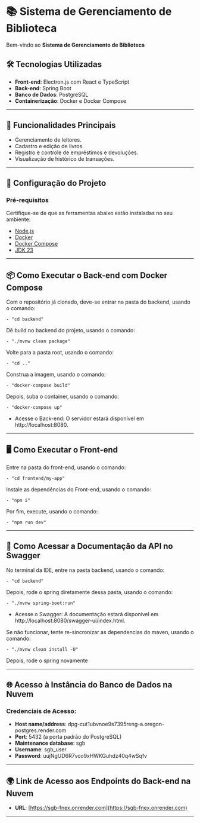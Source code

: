 # 📚 Sistema de Gerenciamento de Biblioteca

Bem-vindo ao **Sistema de Gerenciamento de Biblioteca**

## 🛠️ Tecnologias Utilizadas

- **Front-end**: Electron.js com React e TypeScript
- **Back-end**: Spring Boot
- **Banco de Dados**: PostgreSQL
- **Containerização**: Docker e Docker Compose

---

## 🚀 Funcionalidades Principais

- Gerenciamento de leitores.
- Cadastro e edição de livros.
- Registro e controle de empréstimos e devoluções.
- Visualização de histórico de transações.

---

## 🧰 Configuração do Projeto

### Pré-requisitos

Certifique-se de que as ferramentas abaixo estão instaladas no seu ambiente:
- [Node.js](https://nodejs.org/)
- [Docker](https://www.docker.com/)
- [Docker Compose](https://docs.docker.com/compose/)
- [JDK 23](https://jdk.java.net/)

---

## 📦 Como Executar o Back-end com Docker Compose

Com o repositório já clonado, deve-se entrar na pasta do backend, usando o comando:

    - "cd backend"

Dê build no backend do projeto, usando o comando:

    - "./mvnw clean package"

Volte para a pasta root, usando o comando:

    - "cd .."

Construa a imagem, usando o comando:

    - "docker-compose build"

Depois, suba o container, usando o comando:

    - "docker-compose up"

- Acesse o Back-end: O servidor estará disponível em http://localhost:8080.

---

## 🖥️ Como Executar o Front-end

Entre na pasta do front-end, usando o comando:

    - "cd frontend/my-app"

Instale as dependências do Front-end, usando o comando:

    - "npm i"

Por fim, execute, usando o comando:

    - "npm run dev"

---

## 📃 Como Acessar a Documentação da API no Swagger

No terminal da IDE, entre na pasta backend, usando o comando:

    - "cd backend"

Depois, rode o spring diretamente dessa pasta, usando o comando:

    - "./mvnw spring-boot:run"

- Acesse o Swagger: A documentação estará disponível em http://localhost:8080/swagger-ui/index.html.

Se não funcionar, tente re-sincronizar as dependencias do maven, usando o comando:
 
    - "./mvnw clean install -U"

Depois, rode o spring novamente

---

## 🌐 Acesso à Instância do Banco de Dados na Nuvem

### Credenciais de Acesso:

- **Host name/address**: dpg-cut1ubvnoe9s7395reng-a.oregon-postgres.render.com
- **Port**: 5432 (a porta padrão do PostgreSQL)
- **Maintenance database**: sgb
- **Username**: sgb_user
- **Password**: uujNgUD6R7vco9xHWKGuhdz40q4wSqfv

---

## 🌍 Link de Acesso aos Endpoints do Back-end na Nuvem

- **URL**: [https://sgb-fnex.onrender.com](https://sgb-fnex.onrender.com)

---